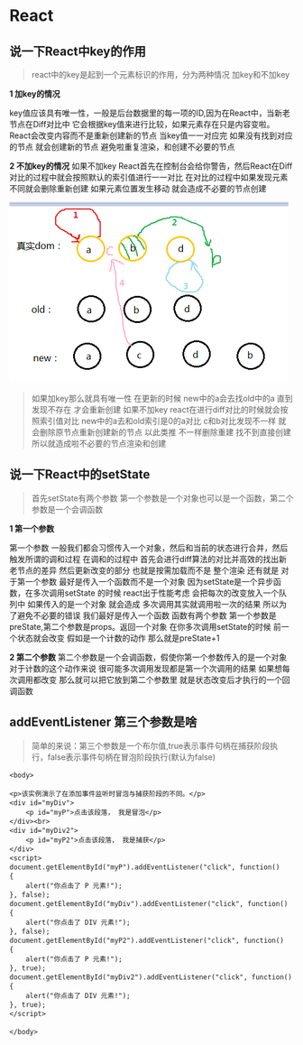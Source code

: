 # React

## 说一下React中key的作用
> react中的key是起到一个元素标识的作用，分为两种情况 加key和不加key

**1 加key的情况**

key值应该具有唯一性，一般是后台数据里的每一项的ID,因为在React中，当新老节点在Diff对比中
它会根据key值来进行比较，如果元素存在只是内容变啦。React会改变内容而不是重新创建新的节点
当key值一一对应完 如果没有找到对应的节点 就会创建新的节点 避免啦重复渲染，和创建不必要的节点

**2 不加key的情况**
如果不加key React首先在控制台会给你警告，然后React在Diff对比的过程中就会按照默认的索引值进行一一对比
在对比的过程中如果发现元素不同就会删除重新创建 如果元素位置发生移动 就会造成不必要的节点创建

![logo](./diff.jpg)

> 如果加key那么就具有唯一性 在更新的时候 new中的a会去找old中的a 直到发现不存在 才会重新创建
>如果不加key react在进行diff对比的时候就会按照索引值对比 new中的a去和old索引是0的a对比 c和b对比发现不一样
>就会删除原节点重新创建新的节点 以此类推 不一样删除重建 找不到直接创建 所以就造成啦不必要的节点渲染和创建

## 说一下React中的setState
> 首先setState有两个参数 第一个参数是一个对象也可以是一个函数，第二个参数是一个会调函数

**1 第一个参数**

第一个参数 一般我们都会习惯传入一个对象，然后和当前的状态进行合并，然后触发所谓的调和过程
在调和的过程中 首先会进行diff算法的对比并高效的找出新老节点的差异 然后更新改变的部分 也就是按需加载而不是
整个渲染 还有就是 对于第一个参数 最好是传入一个函数而不是一个对象 因为setState是一个异步函数，在多次调用setState
的时候  react出于性能考虑 会把每次的改变放入一个队列中 如果传入的是一个对象 就会造成 多次调用其实就调用啦一次的结果
所以为了避免不必要的错误 我们最好是传入一个函数 函数有两个参数 第一个参数是preState,第二个参数是props。返回一个对象 
在你多次调用setState的时候 前一个状态就会改变 假如是一个计数的动作 那么就是preState+1 

**2 第二个参数**
第二个参数是一个会调函数，假使你第一个参数传入的是一个对象 对于计数的这个动作来说 很可能多次调用发现都是第一个次调用的结果
如果想每次调用都改变 那么就可以把它放到第二个参数里 就是状态改变后才执行的一个回调函数

## addEventListener 第三个参数是啥

> 简单的来说：第三个参数是一个布尔值,true表示事件句柄在捕获阶段执行，false表示事件句柄在冒泡阶段执行(默认为false)

```$xslt
<body>

<p>该实例演示了在添加事件监听时冒泡与捕获阶段的不同。</p>
<div id="myDiv">
	<p id="myP">点击该段落， 我是冒泡</p>
</div><br>
<div id="myDiv2">
	<p id="myP2">点击该段落， 我是捕获</p>
</div>
<script>
document.getElementById("myP").addEventListener("click", function() 
{
    alert("你点击了 P 元素!");
}, false);
document.getElementById("myDiv").addEventListener("click", function()
{
    alert("你点击了 DIV 元素!");
}, false);
document.getElementById("myP2").addEventListener("click", function() 
{
    alert("你点击了 P 元素!");
}, true);
document.getElementById("myDiv2").addEventListener("click", function() 
{
    alert("你点击了 DIV 元素!");
}, true);
</script>

</body>
```
